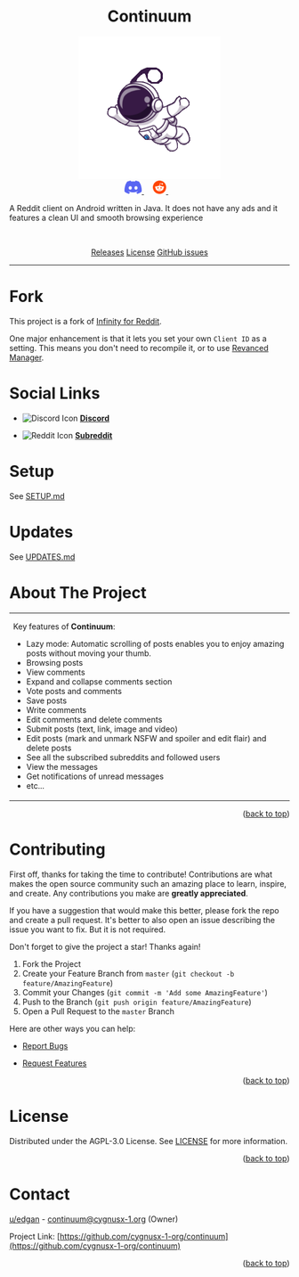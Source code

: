 <h1 align="center">Continuum</h1>

<p align="center">
  <picture>
    <source
      width="256px"
      media="(prefers-color-scheme: dark)"
      srcset="assets/space_alien.png"
    >
    <img 
      width="256px"
      src="assets/space_alien.png"
    >
  </picture>
  <br>
   <a href="https://discord.gg/vDuSpJEDrW">
       <picture>
           <source height="24px" media="(prefers-color-scheme: dark)" srcset="/assets/icons/Discord.png" />
           <img height="24px" src="/assets/icons/Discord.png" />
       </picture>
   </a>&nbsp;&nbsp;&nbsp;
   <a href="https://old.reddit.com/r/continuumreddit/">
       <picture>
           <source height="24px" media="(prefers-color-scheme: dark)" srcset="/assets/icons/Reddit.png" />
           <img height="24px" src="/assets/icons/Reddit.png" />
       </picture>
   </a>&nbsp;&nbsp;&nbsp;
  </br>
</p>

A Reddit client on Android written in Java. It does not have any ads and it features a clean UI and smooth browsing experience

<br>

<div align="center">

[Releases](https://github.com/cygnusx-1-org/continuum/releases)
[License](https://github.com/cygnusx-1-org/continuum/blob/master/LICENSE)
[GitHub issues](https://github.com/cygnusx-1-org/continuum/issues)

</div>

---
# Fork
This project is a fork of [Infinity for Reddit](https://github.com/Docile-Alligator/Infinity-For-Reddit).

One major enhancement is that it lets you set your own `Client ID` as a setting. This means you don't need to recompile it, or to
use [Revanced Manager](https://github.com/ReVanced/revanced-manager).

# Social Links

- ![Discord Icon](/screenshots/Discord.png) [**Discord**](https://discord.gg/vDuSpJEDrW)

- ![Reddit Icon](/screenshots/Reddit.png) [**Subreddit**](https://old.reddit.com/r/continuumreddit/)


# Setup
See [SETUP.md](/SETUP.md)

# Updates
See [UPDATES.md](/UPDATES.md)

# About The Project

<table>
<tr>
<td>

Key features of **Continuum**:

- Lazy mode: Automatic scrolling of posts enables you to enjoy amazing posts without moving your thumb.
- Browsing posts
- View comments
- Expand and collapse comments section
- Vote posts and comments
- Save posts
- Write comments
- Edit comments and delete comments
- Submit posts (text, link, image and video)
- Edit posts (mark and unmark NSFW and spoiler and edit flair) and delete posts
- See all the subscribed subreddits and followed users
- View the messages
- Get notifications of unread messages
- etc...

</td>
</tr>
</table>

<p align="right">(<a href="#top">back to top</a>)</p>

# Contributing

First off, thanks for taking the time to contribute! Contributions are what makes the open source community such an amazing place to learn, inspire, and create. Any contributions you make are **greatly appreciated**.

If you have a suggestion that would make this better, please fork the repo and create a pull request.
It's better to also open an issue describing the issue you want to fix. But it is not required.

Don't forget to give the project a star! Thanks again!

1. Fork the Project
2. Create your Feature Branch from `master` (`git checkout -b feature/AmazingFeature`)
3. Commit your Changes (`git commit -m 'Add some AmazingFeature'`)
4. Push to the Branch (`git push origin feature/AmazingFeature`)
5. Open a Pull Request to the `master` Branch

Here are other ways you can help:

- [Report Bugs](https://github.com/cygnusx-1-org/continuum/issues/new?template=bug_report.md)

- [Request Features](https://github.com/cygnusx-1-org/continuum/issues/new?template=feature_request.md)

<p align="right">(<a href="#top">back to top</a>)</p>

# License

Distributed under the AGPL-3.0 License. See <a href="https://github.com/cygnusx-1-org/continuum/blob/master/LICENSE">LICENSE</a> for more information.

<p align="right">(<a href="#top">back to top</a>)</p>

# Contact

[u/edgan](https://www.reddit.com/user/edgan) -
continuum@cygnusx-1.org (Owner)

Project Link: [https://github.com/cygnusx-1-org/continuum](https://github.com/cygnusx-1-org/continuum)

<p align="right">(<a href="#top">back to top</a>)</p>